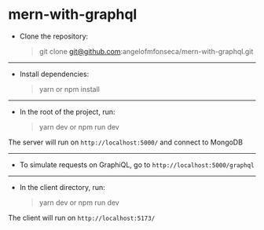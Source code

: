 # mern-with-graphql

- Clone the repository:
  > git clone git@github.com:angelofmfonseca/mern-with-graphql.git

---

- Install dependencies:
  > yarn
  > or
  > npm install

---

- In the root of the project, run:
  > yarn dev
  > or
  > npm run dev

The server will run on `http://localhost:5000/` and connect to MongoDB

---

- To simulate requests on GraphiQL, go to `http://localhost:5000/graphql`

---

- In the client directory, run:
  > yarn dev
  > or
  > npm run dev

The client will run on `http://localhost:5173/`
